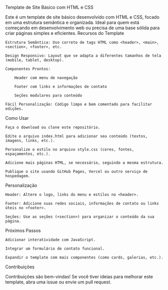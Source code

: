 Template de Site Básico com HTML e CSS

Este é um template de site básico desenvolvido com HTML e CSS, focado em uma estrutura semântica e organizada. Ideal para quem está começando em desenvolvimento web ou precisa de uma base sólida para criar páginas simples e eficientes.
Recursos do Template

    Estrutura Semântica: Uso correto de tags HTML como <header>, <main>, <section>, <footer>, etc.

    Design Responsivo: Layout que se adapta a diferentes tamanhos de tela (mobile, tablet, desktop).

    Componentes Prontos:

        Header com menu de navegação

        Footer com links e informações de contato

        Seções modulares para conteúdo

    Fácil Personalização: Código limpo e bem comentado para facilitar edições.

Como Usar

    Faça o download ou clone este repositório.

    Edite o arquivo index.html para adicionar seu conteúdo (textos, imagens, links, etc.).

    Personalize o estilo no arquivo style.css (cores, fontes, espaçamentos, etc.).

    Adicione mais páginas HTML, se necessário, seguindo a mesma estrutura.

    Publique o site usando GitHub Pages, Vercel ou outro serviço de hospedagem.

Personalização

    Header: Altere o logo, links do menu e estilos no <header>.

    Footer: Adicione suas redes sociais, informações de contato ou links úteis no <footer>.

    Seções: Use as seções (<section>) para organizar o conteúdo da sua página.

Próximos Passos

    Adicionar interatividade com JavaScript.

    Integrar um formulário de contato funcional.

    Expandir o template com mais componentes (como cards, galerias, etc.).

Contribuições

Contribuições são bem-vindas! Se você tiver ideias para melhorar este template, abra uma issue ou envie um pull request.
